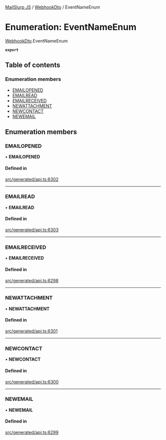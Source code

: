 [MailSlurp JS](../README.md) / [WebhookDto](../modules/WebhookDto.md) / EventNameEnum

# Enumeration: EventNameEnum

[WebhookDto](../modules/WebhookDto.md).EventNameEnum

**`export`**

## Table of contents

### Enumeration members

- [EMAILOPENED](WebhookDto.EventNameEnum.md#emailopened)
- [EMAILREAD](WebhookDto.EventNameEnum.md#emailread)
- [EMAILRECEIVED](WebhookDto.EventNameEnum.md#emailreceived)
- [NEWATTACHMENT](WebhookDto.EventNameEnum.md#newattachment)
- [NEWCONTACT](WebhookDto.EventNameEnum.md#newcontact)
- [NEWEMAIL](WebhookDto.EventNameEnum.md#newemail)

## Enumeration members

### EMAILOPENED

• **EMAILOPENED**

#### Defined in

[src/generated/api.ts:6302](https://github.com/mailslurp/mailslurp-client/blob/8c02983/src/generated/api.ts#L6302)

___

### EMAILREAD

• **EMAILREAD**

#### Defined in

[src/generated/api.ts:6303](https://github.com/mailslurp/mailslurp-client/blob/8c02983/src/generated/api.ts#L6303)

___

### EMAILRECEIVED

• **EMAILRECEIVED**

#### Defined in

[src/generated/api.ts:6298](https://github.com/mailslurp/mailslurp-client/blob/8c02983/src/generated/api.ts#L6298)

___

### NEWATTACHMENT

• **NEWATTACHMENT**

#### Defined in

[src/generated/api.ts:6301](https://github.com/mailslurp/mailslurp-client/blob/8c02983/src/generated/api.ts#L6301)

___

### NEWCONTACT

• **NEWCONTACT**

#### Defined in

[src/generated/api.ts:6300](https://github.com/mailslurp/mailslurp-client/blob/8c02983/src/generated/api.ts#L6300)

___

### NEWEMAIL

• **NEWEMAIL**

#### Defined in

[src/generated/api.ts:6299](https://github.com/mailslurp/mailslurp-client/blob/8c02983/src/generated/api.ts#L6299)
